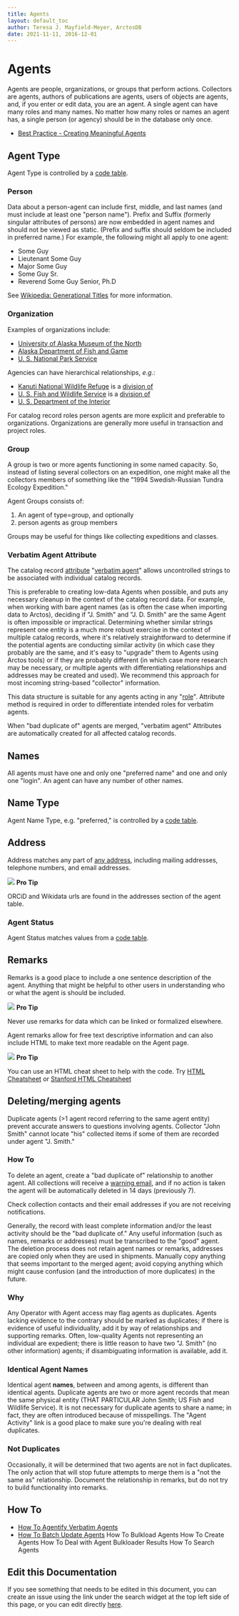 ```yaml
---
title: Agents
layout: default_toc
author: Teresa J. Mayfield-Meyer, ArctosDB
date: 2021-11-11, 2016-12-01
---
```


# Agents

Agents are people, organizations, or groups that perform actions. Collectors are agents, authors of publications are agents, users of objects are agents, and, if you enter or edit data, you are an agent. A single agent can have many roles and many names. No matter how many roles or names an agent has, a single person (or agency) should be in the database only once. 

 - <a href="https://handbook.arctosdb.org/best_practices/Agents.html" target="_blank">Best Practice - Creating Meaningful Agents</a>

## Agent Type

Agent Type is controlled by a [code
table](http://arctos.database.museum/info/ctDocumentation.cfm?table=ctagent_type).

### Person

Data about a person-agent can include first, middle, and last names (and must include at least one "person name"). Prefix and Suffix (formerly singular attributes of persons) are now embedded in agent names and should not be viewed as static. (Prefix and suffix should seldom be included in preferred name.) For example, the following might all apply to one agent:

-   Some Guy
-   Lieutenant Some Guy
-   Major Some Guy
-   Some Guy Sr.
-   Reverend Some Guy Senior, Ph.D

See [Wikipedia: Generational Titles](http://en.wikipedia.org/wiki/Suffix_%28name%29#Generational_titles) for more information.

### Organization

Examples of organizations include:

-  [University of Alaska Museum of the North](https://arctos.database.museum/info/agentActivity.cfm?agent_id=3691)
-  [Alaska Department of Fish and Game](https://arctos.database.museum/info/agentActivity.cfm?agent_id=9)
-  [U. S. National Park Service](https://arctos.database.museum/info/agentActivity.cfm?agent_id=40)

Agencies can have hierarchical relationships, *e.g.*:

-  [Kanuti National Wildlife Refuge](https://arctos.database.museum/info/agentActivity.cfm?agent_id=27) is a [division of](https://arctos.database.museum/info/ctDocumentation.cfm?table=ctagent_relationship#division_of)
-  [U. S. Fish and Wildlife Service](https://arctos.database.museum/info/agentActivity.cfm?agent_id=3679) is a [division of](https://arctos.database.museum/info/ctDocumentation.cfm?table=ctagent_relationship#division_of)
-  [U. S. Department of the Interior](https://arctos.database.museum/info/agentActivity.cfm?agent_id=1012052)

For catalog record roles person agents are more explicit and preferable to organizations. Organizations are generally more useful in transaction and project roles.

### Group

A group is two or more agents functioning in some named capacity. So, instead of listing several collectors on an expedition, one might make all the collectors members of something like the "1994 Swedish-Russian Tundra Ecology Expedition."

Agent Groups consists of:

1.  An agent of type=group, and optionally
2.  person agents as group members

Groups may be useful for things like collecting expeditions and classes.

### Verbatim Agent Attribute

The catalog record [attribute](/documentation/attributes) "[verbatim agent](https://arctos.database.museum/info/ctDocumentation.cfm?table=ctattribute_type#verbatim_agent)" allows uncontrolled strings to be associated with individual catalog records. 

This is preferable to creating low-data Agents when possible, and puts any necessary cleanup in the context of the catalog record data. For example, when working with bare agent names (as is often the case when importing data to Arctos), deciding if "J. Smith" and "J. D. Smith" are the same Agent is often impossible or impractical. Determining whether similar strings represent one entity is a much more robust exercise in the context of multiple catalog records, where it's relatively straightforward to determine if the potential agents are conducting similar activity (in which case they probably are the same, and it's easy to "upgrade" them to Agents using Arctos tools) or if they are probably different (in which case more research may be necessary, or multiple agents with differentiating relationships and addresses may be created and used). We recommend this approach for most incoming string-based "collector" information.

This data structure is suitable for any agents acting in any "[role](https://arctos.database.museum/info/ctDocumentation.cfm?table=ctcollector_role)". Attribute method is required in order to differentiate intended roles for verbatim agents.  

When "bad duplicate of" agents are merged, "verbatim agent" Attributes are automatically created for all affected catalog records.

## Names

All agents must have one and only one "preferred name" and one and only one "login". An agent can have any number of other names.

## Name Type

Agent Name Type, e.g. "preferred," is controlled by a [code
table](http://arctos.database.museum/info/ctDocumentation.cfm?table=ctagent_name_type).

## Address

Address matches any part of [any address](http://arctos.database.museum/info/ctDocumentation.cfm?table=CTADDRESS_TYPE),
including mailing addresses, telephone numbers, and email addresses.

![](https://raw.githubusercontent.com/ArctosDB/documentation-wiki/gh-pages/tutorial_images/Bear%20Pro.jpg) **Pro Tip** 

ORCiD and Wikidata urls are found in the addresses section of the agent table.

### Agent Status

Agent Status matches values from a [code table](http://arctos.database.museum/info/ctDocumentation.cfm?table=CTAGENT_STATUS).

## Remarks

Remarks is a good place to include a one sentence description of the agent. Anything that might be helpful to other users in understanding who or what the agent is should be included. 

![](https://raw.githubusercontent.com/ArctosDB/documentation-wiki/gh-pages/tutorial_images/Bear%20Pro.jpg) **Pro Tip**

Never use remarks for data which can be linked or formalized elsewhere.

Agent remarks allow for free text descriptive information and can also include HTML to make text more readable on the Agent page.

![](https://raw.githubusercontent.com/ArctosDB/documentation-wiki/gh-pages/tutorial_images/Bear%20Pro.jpg) **Pro Tip** 

You can use an HTML cheat sheet to help with the code. Try <a href="https://htmlcheatsheet.com/" target="_blank">HTML Cheatsheet</a> or <a href="https://web.stanford.edu/group/csp/cs21/htmlcheatsheet.pdf" target="_blank">Stanford HTML Cheatsheet</a>

## Deleting/merging agents

Duplicate agents (&gt;1 agent record referring to the same agent entity) prevent accurate answers to questions involving agents. Collector "John Smith" cannot locate "his" collected items if some of them are recorded under agent "J. Smith."

### How To

To delete an agent, create a "bad duplicate of" relationship to another agent. All collections will receive a [warning email](/documentation/notifications), and if no action is taken the agent will be automatically deleted in 14 days (previously 7).

Check collection contacts and their email addresses if you are not receiving notifications.

Generally, the record with least complete information and/or the least activity should be the "bad duplicate of." Any useful information (such as names, remarks or addresses) must be transcribed to the "good" agent. The deletion process does not retain agent names or remarks, addresses are copied only when they are used in shipments. Manually copy anything that seems important to the merged agent; avoid copying anything which might cause confusion (and the introduction of more duplicates) in the future.

### Why

Any Operator with Agent access may flag agents as duplicates. Agents lacking evidence to the contrary should be marked as duplicates; if there is evidence of useful individuality, add it by way of relationships and supporting remarks. Often, low-quality Agents not representing an individual are expedient; there is little reason to have two "J. Smith" (no other information) agents; if disambiguating information is available, add it.

### Identical Agent Names

Identical agent **names**, between and among agents, is different than identical agents. Duplicate agents are two or more agent records that mean the same physical entity (THAT PARTICULAR John Smith; US Fish and Wildlife Service). It is not necessary for duplicate agents to share a name; in fact, they are often introduced because of misspellings. The "Agent Activity" link is a good place to make sure you're dealing with real duplicates.

### Not Duplicates

Occasionally, it will be determined that two agents are not in fact duplicates. The only action that will stop future attempts to merge them is a "not the same as" relationship. Document the relationship in remarks, but do not try to build functionality into remarks.

## How To

 - [How To Agentify Verbatim Agents](https://handbook.arctosdb.org/how_to/How-to-Agentify-Verbatim-Agents.html)
 - [How To Batch Update Agents](https://handbook.arctosdb.org/how_to/How-to-Batch-Update-Agents.html)
How To Bulkload Agents
How To Create Agents
How To Deal with Agent Bulkloader Results
How To Search Agents

## Edit this Documentation

If you see something that needs to be edited in this document, you can create an issue using the link under the search widget at the top left side of this page, or you can edit directly <a href="https://github.com/ArctosDB/documentation-wiki/edit/gh-pages/_documentation/agent.markdown" target="_blank">here</a>.
